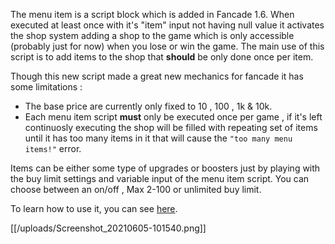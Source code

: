 The menu item is a script block which is added in Fancade 1.6. When executed at least once with it's "item" input not having null value it activates the shop system adding a shop to the game which is only accessible (probably just for now) when you lose or win the game. The main use of this script is to add items to the shop that **should** be only done once per item. 

Though this new script made a great new mechanics for fancade it has some limitations :
- The base price are currently only fixed to 10 , 100 , 1k & 10k.
- Each menu item script **must** only be executed once per game , if it's left continuosly executing the shop will be filled with repeating set of items until it has too many items in it that will cause the `"too many menu items!"` error.

Items can be either some type of upgrades or boosters just by playing with the buy limit settings and variable input of the menu item script. You can choose between an on/off , Max 2-100 or unlimited buy limit.

To learn how to use it, you can see [here](https://www.fancade.com/wiki/How%20to%20use%20the%20shop%20system.md).

[[/uploads/Screenshot_20210605-101540.png]]